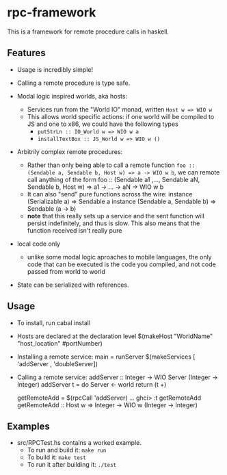 rpc-framework
=============

This is a framework for remote procedure calls in haskell.

Features
--------
* Usage is incredibly simple!

* Calling a remote procedure is type safe.

* Modal logic inspired worlds, aka hosts:
    * Services run from the "World IO" monad, written `Host w => WIO w`
    * This allows world specific actions: if one world will be compiled to JS and one to x86, we could have the following types
       * `putStrLn :: IO_World w => WIO w a`
       * `installTextBox :: JS_World w => WIO w ()`

* Arbitrily complex remote procedures:
    * Rather than only being able to call a remote function `foo :: (Sendable a, Sendable b, Host w) => a -> WIO w b`, we can remote call anything of the form
        foo :: (Sendable a1 ,..., Sendable aN, Sendable b, Host w) => a1 -> ... -> aN -> WIO w b
    * It can also "send" pure functions across the wire: 
      	instance (Serializable a) => Sendable a
        instance (Sendable a, Sendable b) => Sendable (a -> b)
	* **note** that this really sets up a service and the sent function will persist indefinitely, and thus is slow.  This also means that the function received isn't really pure
* local code only
    * unlike some modal logic aproaches to mobile languages, the only code that can be executed is the code you compiled, and not code passed from world to world

* State can be serialized with references.

Usage
-----

* To install, run cabal install

* Hosts are declared at the declaration level
    $(makeHost "WorldName" "host_location" #portNumber)

* Installing a remote service:
    main = runServer $(makeServices [ 'addServer , 'doubleServer])

* Calling a remote service:
    addServer :: Integer -> WIO Server (Integer -> Integer)
    addServer t = do
        Server <- world
	return (t +)

    getRemoteAdd = $(rpcCall 'addServer)
    ...
    ghci> :t getRemoteAdd
    getRemoteAdd  :: Host w => Integer -> WIO w (Integer -> Integer)


Examples
--------

* src/RPCTest.hs contains a worked example.  
    * To run and build it:  `make run`
    * To build it: `make test`
    * To run it after building it: `./test`




